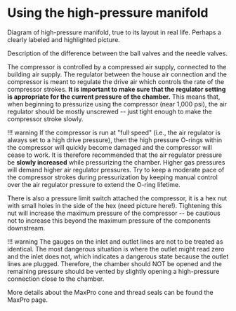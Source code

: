 # Using the high-pressure manifold

Diagram of high-pressure manifold, true to its layout in real life. Perhaps a clearly labeled and highlighted picture. 

Description of the difference between the ball valves and the needle valves.

The compressor is controlled by a compressed air supply, connected to the building air supply. The regulator between the house air connection and the compressor is meant to regulate the drive air which controls the rate of the compressor strokes. **It is important to make sure that the regulator setting is appropriate for the current pressure of the chamber.** This means that, when beginning to pressurize using the compressor (near 1,000 psi), the air regulator should be mostly unscrewed -- just tight enough to make the compressor stroke slowly.

!!! warning
    If the compressor is run at "full speed" (i.e., the air regulator is always set to a high drive pressure), then the high pressure O-rings within the compressor will quickly become damaged and the compressor will cease to work. It is therefore recommended that the air regulator pressure be **slowly increased** while pressurizing the chamber. Higher gas pressures will demand higher air regulator pressures. Try to keep a moderate pace of the compressor strokes during pressurization by keeping manual control over the air regulator pressure to extend the O-ring lifetime.

There is also a pressure limit switch attached the compressor, it is a hex nut with small holes in the side of the hex (need picture here!). Tightening this nut will increase the maximum pressure of the compressor -- be cautious not to increase this beyond the maximum pressure of the components downstream.

!!! warning
    The gauges on the inlet and outlet lines are not to be treated as identical. The most dangerous situation is where the outlet might read zero and the inlet does not, which indicates a dangerous state because the outlet lines are plugged. Therefore, the chamber should NOT be opened and the remaining pressure should be vented by slightly opening a high-pressure connection close to the chamber.

More details about the MaxPro cone and thread seals can be found the MaxPro page.